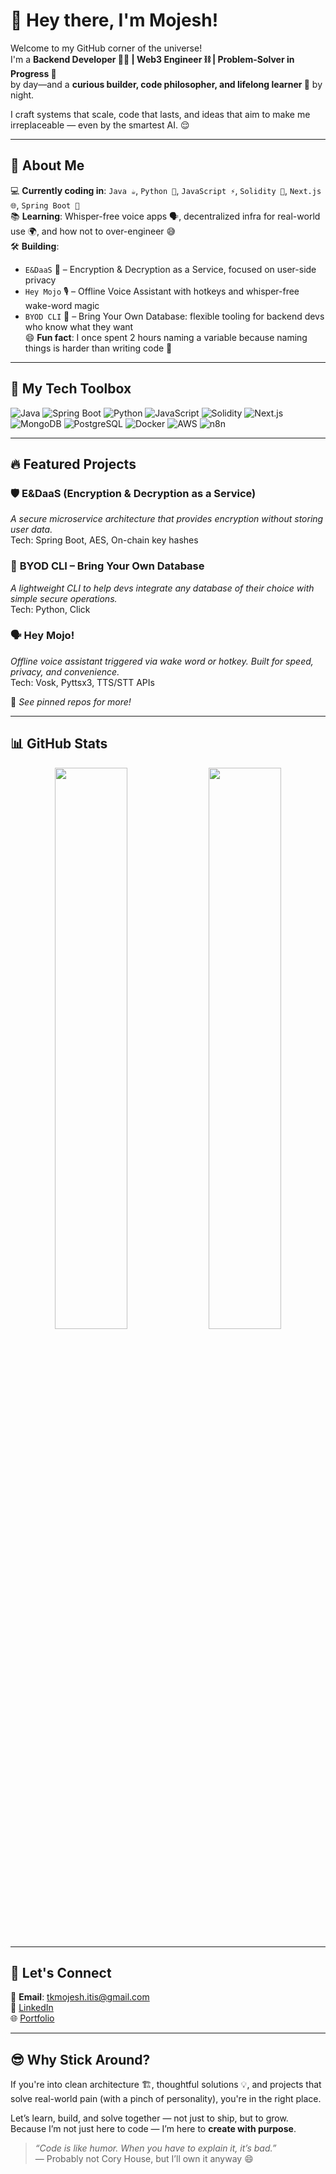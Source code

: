 # 👋 Hey there, I'm Mojesh!

Welcome to my GitHub corner of the universe!  
I'm a **Backend Developer 🧑‍💻 | Web3 Engineer ⛓️ | Problem-Solver in Progress 🔧**  
by day—and a **curious builder, code philosopher, and lifelong learner 🌱** by night.

I craft systems that scale, code that lasts, and ideas that aim to make me irreplaceable — even by the smartest AI. 😌

---

## 🚀 About Me

💻 **Currently coding in**: `Java ☕`, `Python 🐍`, `JavaScript ⚡`, `Solidity 🧱`, `Next.js 🌐`, `Spring Boot 🌿`  
📚 **Learning**: Whisper-free voice apps 🗣️, decentralized infra for real-world use 🌍, and how not to over-engineer 😅  
🛠️ **Building**:
- `E&DaaS` 🔐 – Encryption & Decryption as a Service, focused on user-side privacy
- `Hey Mojo` 🎙️ – Offline Voice Assistant with hotkeys and whisper-free wake-word magic
- `BYOD CLI` 🧰 – Bring Your Own Database: flexible tooling for backend devs who know what they want  
😄 **Fun fact**: I once spent 2 hours naming a variable because naming things is harder than writing code 🧠

---

## 🧰 My Tech Toolbox

![Java](https://img.shields.io/badge/Java-%23ED8B00.svg?style=flat&logo=openjdk&logoColor=white)
![Spring Boot](https://img.shields.io/badge/Spring%20Boot-6DB33F?style=flat&logo=spring-boot&logoColor=white)
![Python](https://img.shields.io/badge/Python-3776AB?style=flat&logo=python&logoColor=white)
![JavaScript](https://img.shields.io/badge/JavaScript-F7DF1E?style=flat&logo=javascript&logoColor=black)
![Solidity](https://img.shields.io/badge/Solidity-363636?style=flat&logo=solidity)
![Next.js](https://img.shields.io/badge/Next.js-000000?style=flat&logo=nextdotjs)
![MongoDB](https://img.shields.io/badge/MongoDB-4EA94B?style=flat&logo=mongodb&logoColor=white)
![PostgreSQL](https://img.shields.io/badge/PostgreSQL-4169E1?style=flat&logo=postgresql&logoColor=white)
![Docker](https://img.shields.io/badge/Docker-2496ED?style=flat&logo=docker&logoColor=white)
![AWS](https://img.shields.io/badge/AWS-232F3E?style=flat&logo=amazon-aws&logoColor=white)
![n8n](https://img.shields.io/badge/n8n-EC4A3F?style=flat&logo=n8n&logoColor=white)

---

## 🔥 Featured Projects

### 🛡️ **E&DaaS (Encryption & Decryption as a Service)**  
_A secure microservice architecture that provides encryption without storing user data._  
Tech: Spring Boot, AES, On-chain key hashes

### 🧰 **BYOD CLI – Bring Your Own Database**  
_A lightweight CLI to help devs integrate any database of their choice with simple secure operations._  
Tech: Python, Click

### 🗣️ **Hey Mojo!**  
_Offline voice assistant triggered via wake word or hotkey. Built for speed, privacy, and convenience._  
Tech: Vosk, Pyttsx3, TTS/STT APIs

📌 _See pinned repos for more!_

---

## 📊 GitHub Stats

<p align="center">
  <img src="https://github-readme-stats.vercel.app/api?username=tkmojesh&show_icons=true&theme=tokyonight" width="48%" />
  <img src="https://github-readme-streak-stats.herokuapp.com/?user=tkmojesh&theme=tokyonight" width="48%" />
</p>

---

## 🤝 Let's Connect

📧 **Email**: tkmojesh.itis@gmail.com  
💼 [LinkedIn](https://www.linkedin.com/in/tkmojesh)  
🌐 [Portfolio](https://yubhian.vercel.app)

---

## 😎 Why Stick Around?

If you're into clean architecture 🏗️, thoughtful solutions 💡, and projects that solve real-world pain (with a pinch of personality), you're in the right place.

Let’s learn, build, and solve together — not just to ship, but to grow.  
Because I’m not just here to code — I’m here to **create with purpose**.

> _“Code is like humor. When you have to explain it, it’s bad.”_  
> — Probably not Cory House, but I’ll own it anyway 😄
